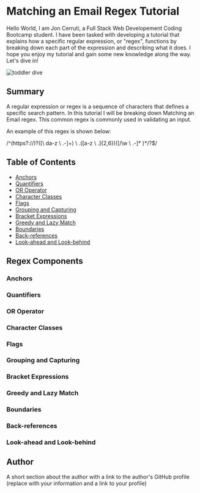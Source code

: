 # Matching an Email Regex Tutorial

Hello World, I am Jon Cerruti, a Full Stack Web Developement Coding Bootcamp student. I have been tasked with developing a tutorial that explains how a specific regular expression, or "regex", functions by breaking down each part of the expression and describing what it does. I hope you enjoy my tutorial and gain some new knowledge along the way. Let's dive in!

![toddler dive](/bug-free-goggles/Develop/images/toddler-dive-child.gif)
## Summary

A regular expression or regex is a sequence of characters that defines a specific search pattern. In this tutorial I will be breaking down Matching an Email regex. This common regex is commonly used in validating an input.

An example of this regex is shown below: 
 

/^(https?:\/\/)?([\ da-z \ .-]+) \ .([a-z \ .]{2,6})([\/\w \ .-]* )*\/?$/



## Table of Contents

- [Anchors](#anchors)
- [Quantifiers](#quantifiers)
- [OR Operator](#or-operator)
- [Character Classes](#character-classes)
- [Flags](#flags)
- [Grouping and Capturing](#grouping-and-capturing)
- [Bracket Expressions](#bracket-expressions)
- [Greedy and Lazy Match](#greedy-and-lazy-match)
- [Boundaries](#boundaries)
- [Back-references](#back-references)
- [Look-ahead and Look-behind](#look-ahead-and-look-behind)

## Regex Components

### Anchors



### Quantifiers

### OR Operator

### Character Classes

### Flags

### Grouping and Capturing

### Bracket Expressions

### Greedy and Lazy Match

### Boundaries

### Back-references

### Look-ahead and Look-behind

## Author

A short section about the author with a link to the author's GitHub profile (replace with your information and a link to your profile)
